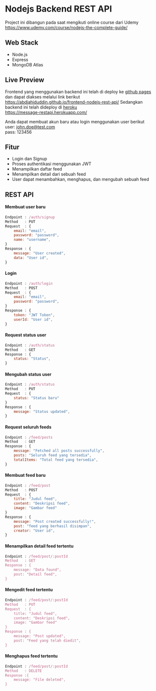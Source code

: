 # Nodejs Backend REST API

Project ini dibangun pada saat mengikuti online course dari Udemy </br>
https://www.udemy.com/course/nodejs-the-complete-guide/

## Web Stack

- Node.js
- Express
- MongoDB Atlas

## Live Preview

Frontend yang menggunakan backend ini telah di deploy ke [github pages](https://pages.github.com/) dan dapat diakses melalui link berikut <br/>
https://abdjahiduddin.github.io/frontend-nodejs-rest-api/
Sedangkan backend ini telah dideploy di [heroku](https://www.heroku.com/) <br/>
https://message-restapi.herokuapp.com/

Anda dapat membuat akun baru atau login menggunakan user berikut<br/>
user: john.doe@test.com <br/>
pass: 123456

## Fitur

- Login dan Signup
- Proses authentikasi menggunakan JWT
- Menampilkan daftar feed
- Menampilkan detail dari sebuah feed
- User dapat menambahkan, menghapus, dan mengubah sebuah feed

## REST API

#### Membuat user baru

```javascript
Endpoint : /auth/signup
Method   : PUT
Request  : {
    email: "email",
    password: "password",
    name: "username",
}
Response : {
    message: "User created",
    data: "User id",
}
```

#### Login

```javascript
Endpoint : /auth/login
Method   : POST
Request  : {
    email: "email",
    password: "password",
}
Response : {
    token: "JWT Token",
    userId: "User id",
}
```

#### Request status user

```javascript
Endpoint : /auth/status
Method   : GET
Response : {
    status: "Status",
}
```

#### Mengubah status user

```javascript
Endpoint : /auth/status
Method   : PUT
Request  : {
    status: "Status baru"
}
Response : {
    message: "Status updated",
}
```

#### Request seluruh feeds

```javascript
Endpoint : /feed/posts
Method   : GET
Response : {
    message: "Fetched all posts successfully",
    posts: "Seluruh feed yang tersedia",
    totalItems: "Total feed yang tersedia",
}
```

#### Membuat feed baru

```javascript
Endpoint : /feed/post
Method   : POST
Request  : {
    title: "Judul feed",
    content: "Deskripsi feed",
    image: "Gambar feed"
}
Response : {
    message: "Post created successfully!",
    post: "feed yang berhasil disimpan",
    creator: "User id",
}
```

#### Menampilkan detail feed tertentu

```javascript
Endpoint : /feed/post/:postId
Method   : GET
Response : {
    message: "Data found",
    post: "Detail feed",
}
```

#### Mengedit feed tertentu

```javascript
Endpoint : /feed/post/:postId
Method   : PUT
Request  : {
    title: "Judul feed",
    content: "Deskripsi feed",
    image: "Gambar feed"
}
Response : {
    message: "Post updated",
    post: "Feed yang telah diedit",
}
```

#### Menghapus feed tertentu

```javascript
Endpoint : /feed/post/:postId
Method   : DELETE
Response :{
    message: "File deleted",
}
```